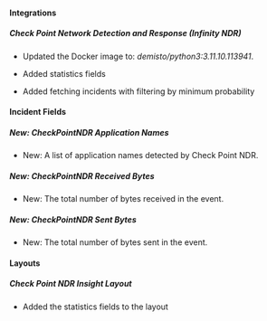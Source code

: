 
#### Integrations

##### Check Point Network Detection and Response (Infinity NDR)
- Updated the Docker image to: *demisto/python3:3.11.10.113941*.

- Added statistics fields
- Added fetching incidents with filtering by minimum probability


#### Incident Fields

##### New: CheckPointNDR Application Names

- New: A list of application names detected by Check Point NDR.

##### New: CheckPointNDR Received Bytes

- New: The total number of bytes received in the event.

##### New: CheckPointNDR Sent Bytes

- New: The total number of bytes sent in the event.


#### Layouts

##### Check Point NDR Insight Layout

- Added the statistics fields to the layout

